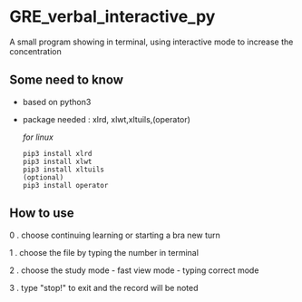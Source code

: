 # GRE_verbal_interactive_py

A small program showing in terminal, using interactive mode to increase the concentration

## Some need to know

- based on python3

- package needed : xlrd, xlwt,xltuils,(operator)

  *for linux*

  ```
  pip3 install xlrd
  pip3 install xlwt
  pip3 install xltuils
  (optional)
  pip3 install operator
  ```
## How to use

 0 . choose continuing learning or starting a bra new turn

 1 . choose the file by typing the number in terminal

 2 . choose the study mode
    - fast view mode
    - typing correct mode

 3 . type "stop!" to exit and the record will be noted
